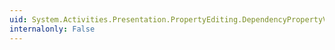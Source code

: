 ```yaml
---
uid: System.Activities.Presentation.PropertyEditing.DependencyPropertyValueSource.TemplateBinding
internalonly: False
---
```

